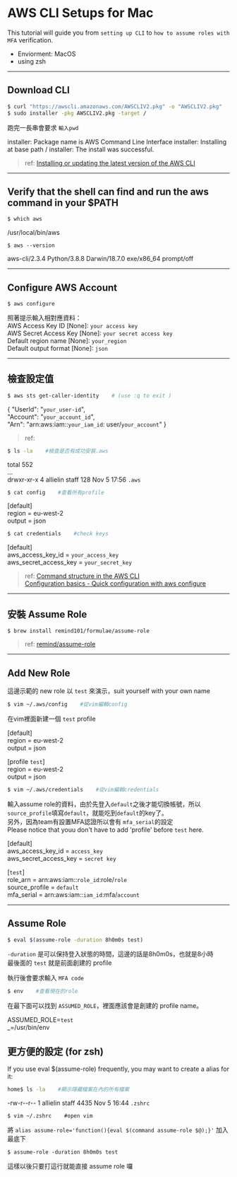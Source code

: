 # AWS CLI Setups for Mac
This tutorial will guide you from `setting up CLI` to `how to assume roles with MFA` verification. 
* Enviorment: MacOS
* using zsh
---
## Download CLI
```bash
$ curl "https://awscli.amazonaws.com/AWSCLIV2.pkg" -o "AWSCLIV2.pkg"
$ sudo installer -pkg AWSCLIV2.pkg -target /
```
跑完一長串會要求 `輸入pwd`    

installer: Package name is AWS Command Line Interface
installer: Installing at base path /
installer: The install was successful.

>ref: [Installing or updating the latest version of the AWS CLI](https://docs.aws.amazon.com/cli/latest/userguide/getting-started-install.html)

---
## Verify that the shell can find and run the aws command in your $PATH
```bash
$ which aws
```
>
/usr/local/bin/aws
```
$ aws --version
```
aws-cli/2.3.4 Python/3.8.8 Darwin/18.7.0 exe/x86_64 prompt/off

---
## Configure AWS Account

```
$ aws configure
```
照著提示輸入相對應資料：  
AWS Access Key ID [None]:  `your access key`  
AWS Secret Access Key [None]:   `your secret access key`  
Default region name [None]: `your_region`   
Default output format [None]: `json`

---
## 檢查設定值
```bash
$ aws sts get-caller-identity    # (use :q to exit )
```
 
{
    "UserId": "`your_user-id`",  
    "Account": "`your_account_id`",  
    "Arn": "arn:aws:iam::`your_iam_id`:  user/`your_account`"
}

>ref: 

```bash
$ ls -la    #檢查是否有成功安裝.aws
```
total 552  
...  
drwxr-xr-x    4 allielin  staff    128 Nov  5 17:56 `.aws`

```bash
$ cat config    #查看所有profile
```
[default]  
region = eu-west-2  
output = json

```bash
$ cat credentials    #check keys
```
[default]  
aws_access_key_id = `your_access_key`  
aws_secret_access_key = `your_secret_key`

>ref: [Command structure in the AWS CLI](https://docs.aws.amazon.com/cli/latest/userguide/cli-usage-commandstructure.html)   
[Configuration basics - Quick configuration with aws configure](https://docs.aws.amazon.com/cli/latest/userguide/cli-configure-quickstart.html)
---
## 安裝 Assume Role
```
$ brew install remind101/formulae/assume-role
```

>ref: [remind/assume-role](https://github.com/remind101/assume-role)

---
##  Add New Role
這邊示範的 new role 以 `test` 來演示，suit yourself with your own name
```bash
$ vim ~/.aws/config    #從vim編輯config
```
在vim裡面新建一個 `test` profile   
  
[default]  
region = eu-west-2  
output = json

[profile `test`]  
region = eu-west-2  
output = json
```bash
$ vim ~/.aws/credentials    #從vim編輯credentials
```
輸入assume role的資料，由於先登入`default`之後才能切換帳號，所以`source_profile`填寫`default`，就能吃到`default`的key了。  
另外，因為team有設置MFA認證所以會有 `mfa_serial`的設定  
Please notice that youu don't have to add 'profile' before `test` here.
  
[default]  
aws_access_key_id = `access_key`  
aws_secret_access_key = `secret key`    

[`test`]  
role_arn = arn:aws:iam::`role_id`:role/`role`  
source_profile = `default`  
mfa_serial = arn:aws:iam::`iam_id`:mfa/`account`

---
## Assume Role
``` bash
$ eval $(assume-role -duration 8h0m0s test)
``` 
`-duration` 是可以保持登入狀態的時間，這邊的話是8h0m0s，也就是8小時  
最後面的 `test` 就是前面創建的 profile  

執行後會要求輸入 `MFA code`
```bash
$ env    #查看現在的role
```
在最下面可以找到 `ASSUMED_ROLE`，裡面應該會是創建的 profile name。
  
ASSUMED_ROLE=`test`  
_=/usr/bin/env  

## 更方便的設定 (for zsh)
If you use eval $(assume-role) frequently, you may want to create a alias for it:
```bash
home$ ls -la    #顯示隱藏檔案在內的所有檔案
```
-rw-r--r--    1 allielin  staff   4435 Nov  5 16:44 `.zshrc`
```
$ vim ~/.zshrc    #open vim
```
將 `alias assume-role='function(){eval $(command assume-role $@);}'` 加入最底下
```
$ assume-role -duration 8h0m0s test
```
這樣以後只要打這行就能直接 assume role 囉